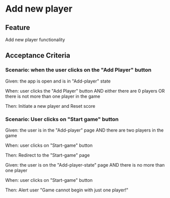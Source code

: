 # Add new player

## Feature

Add new player functionality

## Acceptance Criteria

### Scenario: when the user clicks on the "Add Player" button

  Given: the app is open and is in "Add-player" state

  When: user clicks the "Add Player" button AND
  either there are 0 players OR
  there is not more than one player in the game

  Then: Initiate a new player and Reset score
  
### Scenario: User clicks on "Start game" button

  Given: the user is in the "Add-player" page AND
  there are two players in the game
  
  When: user clicks on "Start-game" button

  Then: Redirect to the "Start-game" page

  Given: the user is on the "Add-player-state" page AND
  there is no more than one player
  
  When: user clicks on "Start-game" button

  Then: Alert user
  "Game cannot begin with just one player!"

